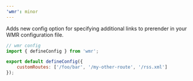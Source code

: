 ```yaml
---
'wmr': minor
---
```


Adds new config option for specifying additional links to prerender in your WMR configuration file.

```js
// wmr config
import { defineConfig } from 'wmr';

export default defineConfig({
	customRoutes: ['/foo/bar', '/my-other-route', '/rss.xml']
});
```
